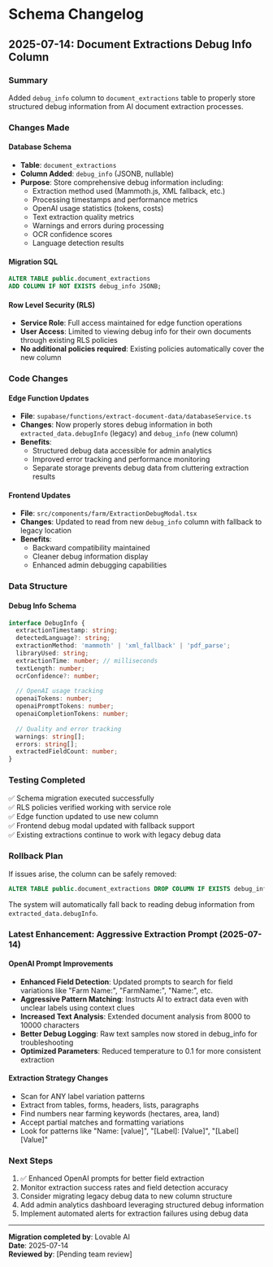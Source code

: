 # Schema Changelog

## 2025-07-14: Document Extractions Debug Info Column

### Summary
Added `debug_info` column to `document_extractions` table to properly store structured debug information from AI document extraction processes.

### Changes Made

#### Database Schema
- **Table**: `document_extractions`
- **Column Added**: `debug_info` (JSONB, nullable)
- **Purpose**: Store comprehensive debug information including:
  - Extraction method used (Mammoth.js, XML fallback, etc.)
  - Processing timestamps and performance metrics
  - OpenAI usage statistics (tokens, costs)
  - Text extraction quality metrics
  - Warnings and errors during processing
  - OCR confidence scores
  - Language detection results

#### Migration SQL
```sql
ALTER TABLE public.document_extractions 
ADD COLUMN IF NOT EXISTS debug_info JSONB;
```

#### Row Level Security (RLS)
- **Service Role**: Full access maintained for edge function operations
- **User Access**: Limited to viewing debug info for their own documents through existing RLS policies
- **No additional policies required**: Existing policies automatically cover the new column

### Code Changes

#### Edge Function Updates
- **File**: `supabase/functions/extract-document-data/databaseService.ts`
- **Changes**: Now properly stores debug information in both `extracted_data.debugInfo` (legacy) and `debug_info` (new column)
- **Benefits**: 
  - Structured debug data accessible for admin analytics
  - Improved error tracking and performance monitoring
  - Separate storage prevents debug data from cluttering extraction results

#### Frontend Updates
- **File**: `src/components/farm/ExtractionDebugModal.tsx`
- **Changes**: Updated to read from new `debug_info` column with fallback to legacy location
- **Benefits**: 
  - Backward compatibility maintained
  - Cleaner debug information display
  - Enhanced admin debugging capabilities

### Data Structure

#### Debug Info Schema
```typescript
interface DebugInfo {
  extractionTimestamp: string;
  detectedLanguage?: string;
  extractionMethod: 'mammoth' | 'xml_fallback' | 'pdf_parse';
  libraryUsed: string;
  extractionTime: number; // milliseconds
  textLength: number;
  ocrConfidence?: number;
  
  // OpenAI usage tracking
  openaiTokens: number;
  openaiPromptTokens: number;
  openaiCompletionTokens: number;
  
  // Quality and error tracking
  warnings: string[];
  errors: string[];
  extractedFieldCount: number;
}
```

### Testing Completed
✅ Schema migration executed successfully  
✅ RLS policies verified working with service role  
✅ Edge function updated to use new column  
✅ Frontend debug modal updated with fallback support  
✅ Existing extractions continue to work with legacy debug data  

### Rollback Plan
If issues arise, the column can be safely removed:
```sql
ALTER TABLE public.document_extractions DROP COLUMN IF EXISTS debug_info;
```

The system will automatically fall back to reading debug information from `extracted_data.debugInfo`.

### Latest Enhancement: Aggressive Extraction Prompt (2025-07-14)

#### OpenAI Prompt Improvements
- **Enhanced Field Detection**: Updated prompts to search for field variations like "Farm Name:", "FarmName:", "Name:", etc.
- **Aggressive Pattern Matching**: Instructs AI to extract data even with unclear labels using context clues
- **Increased Text Analysis**: Extended document analysis from 8000 to 10000 characters
- **Better Debug Logging**: Raw text samples now stored in debug_info for troubleshooting
- **Optimized Parameters**: Reduced temperature to 0.1 for more consistent extraction

#### Extraction Strategy Changes
- Scan for ANY label variation patterns
- Extract from tables, forms, headers, lists, paragraphs  
- Find numbers near farming keywords (hectares, area, land)
- Accept partial matches and formatting variations
- Look for patterns like "Name: [value]", "[Label]: [Value]", "[Label] [Value]"

### Next Steps
1. ✅ Enhanced OpenAI prompts for better field extraction
2. Monitor extraction success rates and field detection accuracy
3. Consider migrating legacy debug data to new column structure
4. Add admin analytics dashboard leveraging structured debug information
5. Implement automated alerts for extraction failures using debug data

---
**Migration completed by**: Lovable AI  
**Date**: 2025-07-14  
**Reviewed by**: [Pending team review]